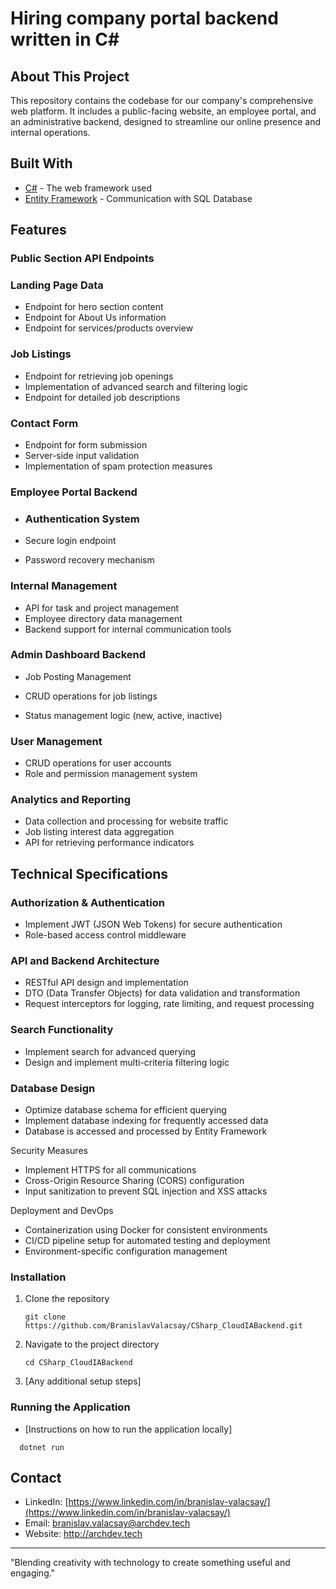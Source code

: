 # Hiring company portal backend written in C#

## About This Project

This repository contains the codebase for our company's comprehensive web platform. It includes a public-facing website, an employee portal, and an administrative backend, designed to streamline our online presence and internal operations.


## Built With

- [C#](https://learn.microsoft.com/en-us/dotnet/csharp/) - The web framework used
- [Entity Framework](https://learn.microsoft.com/en-us/ef/) - Communication with SQL Database

## Features

### Public Section API Endpoints

### Landing Page Data

- Endpoint for hero section content
- Endpoint for About Us information
- Endpoint for services/products overview


### Job Listings

- Endpoint for retrieving job openings
- Implementation of advanced search and filtering logic
- Endpoint for detailed job descriptions


### Contact Form

- Endpoint for form submission
- Server-side input validation
- Implementation of spam protection measures



### Employee Portal Backend

- ### Authentication System

- Secure login endpoint
- Password recovery mechanism


### Internal Management

- API for task and project management
- Employee directory data management
- Backend support for internal communication tools



### Admin Dashboard Backend

- Job Posting Management

- CRUD operations for job listings
- Status management logic (new, active, inactive)


### User Management

- CRUD operations for user accounts
- Role and permission management system


### Analytics and Reporting

- Data collection and processing for website traffic
- Job listing interest data aggregation
- API for retrieving performance indicators



## Technical Specifications
### Authorization & Authentication

- Implement JWT (JSON Web Tokens) for secure authentication
- Role-based access control middleware

### API and Backend Architecture

- RESTful API design and implementation
- DTO (Data Transfer Objects) for data validation and transformation
- Request interceptors for logging, rate limiting, and request processing

### Search Functionality

- Implement search for advanced querying
- Design and implement multi-criteria filtering logic

### Database Design

- Optimize database schema for efficient querying
- Implement database indexing for frequently accessed data
- Database is accessed and processed by Entity Framework

Security Measures

- Implement HTTPS for all communications
- Cross-Origin Resource Sharing (CORS) configuration
- Input sanitization to prevent SQL injection and XSS attacks

Deployment and DevOps

- Containerization using Docker for consistent environments
- CI/CD pipeline setup for automated testing and deployment
- Environment-specific configuration management

### Installation
1. Clone the repository
   ```
   git clone https://github.com/BranislavValacsay/CSharp_CloudIABackend.git
   ```
2. Navigate to the project directory
   ```
   cd CSharp_CloudIABackend
   ```
3. [Any additional setup steps]

### Running the Application
- [Instructions on how to run the application locally]
```
  dotnet run
```

## Contact

- LinkedIn: [https://www.linkedin.com/in/branislav-valacsay/](https://www.linkedin.com/in/branislav-valacsay/)
- Email: branislav.valacsay@archdev.tech
- Website: http://archdev.tech

---

"Blending creativity with technology to create something useful and engaging."
